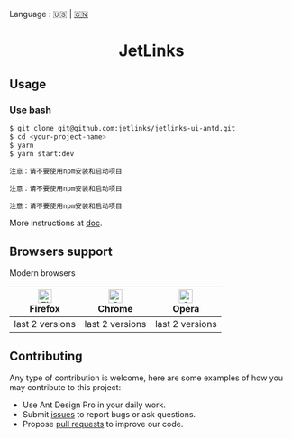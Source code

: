 Language : 🇺🇸 | [🇨🇳](./README.zh-CN.md)

<h1 align="center">JetLinks</h1>

## Usage

### Use bash

```bash
$ git clone git@github.com:jetlinks/jetlinks-ui-antd.git
$ cd <your-project-name>
$ yarn
$ yarn start:dev
```

`注意：请不要使用npm安装和启动项目` 

`注意：请不要使用npm安装和启动项目`

`注意：请不要使用npm安装和启动项目`

More instructions at [doc](https://doc.jetlinks.cn).

## Browsers support

Modern browsers

| [<img src="https://raw.githubusercontent.com/alrra/browser-logos/master/src/firefox/firefox_48x48.png" alt="Firefox" width="24px" height="24px" />](http://godban.github.io/browsers-support-badges/)</br>Firefox | [<img src="https://raw.githubusercontent.com/alrra/browser-logos/master/src/chrome/chrome_48x48.png" alt="Chrome" width="24px" height="24px" />](http://godban.github.io/browsers-support-badges/)</br>Chrome |  [<img src="https://raw.githubusercontent.com/alrra/browser-logos/master/src/opera/opera_48x48.png" alt="Opera" width="24px" height="24px" />](http://godban.github.io/browsers-support-badges/)</br>Opera |
| --- | --- | --- |
| last 2 versions | last 2 versions | last 2 versions |

## Contributing

Any type of contribution is welcome, here are some examples of how you may contribute to this project:

- Use Ant Design Pro in your daily work.
- Submit [issues](http://github.com/jetlinks/jetlinks-ui-antd/issues) to report bugs or ask questions.
- Propose [pull requests](http://github.com/jetlinks/jetlinks-ui-antd/pulls) to improve our code.
